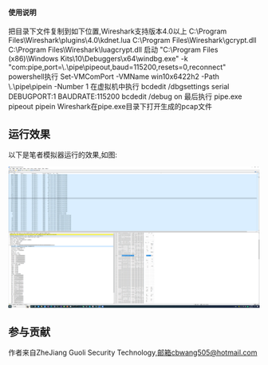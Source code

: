 
#### 使用说明

把目录下文件复制到如下位置,Wireshark支持版本4.0以上
C:\Program Files\Wireshark\plugins\4.0\kdnet.lua
C:\Program Files\Wireshark\gcrypt.dll
C:\Program Files\Wireshark\luagcrypt.dll
启动
"C:\Program Files (x86)\Windows Kits\10\Debuggers\x64\windbg.exe" -k "com:pipe,port=\\.\pipe\pipeout,baud=115200,resets=0,reconnect"
powershell执行
Set-VMComPort -VMName win10x6422h2 -Path \\.\pipe\pipein -Number 1
在虚拟机中执行
bcdedit /dbgsettings serial DEBUGPORT:1 BAUDRATE:115200
bcdedit /debug on
最后执行
pipe.exe pipeout pipein
Wireshark在pipe.exe目录下打开生成的pcap文件

## 运行效果 ##

以下是笔者模拟器运行的效果,如图:

![查看大图](img/pipe.gif)



## 参与贡献 ##


作者来自ZheJiang Guoli Security Technology,邮箱cbwang505@hotmail.com